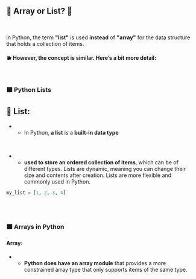 ## 🧶 Array or List? 🤔

<br>

in Python, the term **"list"** is used **instead** of **"array"** for the data structure that holds a collection of items.

#### 🫐 However, the concept is similar. Here’s a bit more detail:

<br>

### 🟧 Python Lists

## 🌵 List:

- - In Python, **a list** is a **built-in data type**

<br>

- - **used to store an ordered collection of items**, which can be of different types. Lists are dynamic, meaning you can change their size and contents after creation. Lists are more flexible and commonly used in Python.

```python
my_list = [1, 2, 3, 4]
```

<br>
<br>

### 🟧 Arrays in Python

#### Array:

 - - **Python does have an array module** that provides a more constrained array type that only supports items of the same type.

